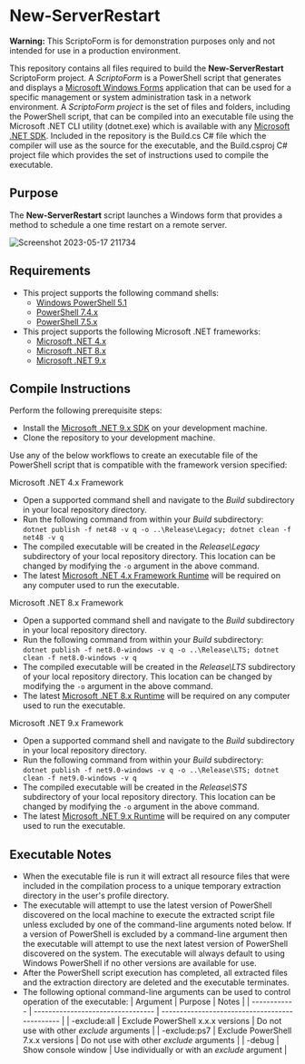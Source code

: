 # New-ServerRestart
**Warning:** This ScriptoForm is for demonstration purposes only and not intended for use in a production environment.

This repository contains all files required to build the **New-ServerRestart** ScriptoForm project.  A *ScriptoForm* is a PowerShell script that generates and displays a [Microsoft Windows Forms](https://learn.microsoft.com/en-us/dotnet/desktop/winforms/overview/?view=netdesktop-9.0#introduction) application that can be used for a specific management or system administration task in a network environment.  A *ScriptoForm project* is the set of files and folders, including the PowerShell script, that can be compiled into an executable file using the Microsoft .NET CLI utility (dotnet.exe) which is available with any [Microsoft .NET SDK](https://dotnet.microsoft.com/en-us/download/dotnet).  Included in the repository is the Build.cs C# file which the compiler will use as the source for the executable, and the Build.csproj C# project file which provides the set of instructions used to compile the executable.

## Purpose
The **New-ServerRestart** script launches a Windows form that provides a method to schedule a one time restart on a remote server.

![Screenshot 2023-05-17 211734](https://github.com/Smart-Ace-Designs/New-ServerRestart/assets/132539186/5c606b54-caf6-4198-b525-60e85f241daa)

## Requirements
- This project supports the following command shells:
    - [Windows PowerShell 5.1](https://docs.microsoft.com/en-us/powershell/scripting/overview?view=powershell-5.1)
    - [PowerShell 7.4.x](https://docs.microsoft.com/en-us/powershell/scripting/overview?view=powershell-7.4)
    - [PowerShell 7.5.x](https://docs.microsoft.com/en-us/powershell/scripting/overview?view=powershell-7.5)
- This project supports the following Microsoft .NET frameworks:
    - [Microsoft .NET 4.x](https://dotnet.microsoft.com/en-us/download/dotnet-framework)
    - [Microsoft .NET 8.x](https://dotnet.microsoft.com/en-us/download/dotnet/8.0)
    - [Microsoft .NET 9.x](https://dotnet.microsoft.com/en-us/download/dotnet/9.0)

## Compile Instructions
Perform the following prerequisite steps:
- Install the [Microsoft .NET 9.x SDK](https://dotnet.microsoft.com/en-us/download/dotnet/9.0) on your development machine.
- Clone the repository to your development machine.

Use any of the below workflows to create an executable file of the PowerShell script that is compatible with the framework version specified:

Microsoft .NET 4.x Framework
- Open a supported command shell and navigate to the *Build* subdirectory in your local repository directory.
- Run the following command from within your *Build* subdirectory:<br>
``dotnet publish -f net48 -v q -o ..\Release\Legacy; dotnet clean -f net48 -v q``
- The compiled executable will be created in the *Release\Legacy* subdirectory of your local repository directory.  This location can be changed by modifying the ``-o`` argument in the above command.
- The latest [Microsoft .NET 4.x Framework Runtime](https://dotnet.microsoft.com/en-us/download/dotnet-framework/net48) will be required on any computer used to run the executable.

Microsoft .NET 8.x Framework
- Open a supported command shell and navigate to the *Build* subdirectory in your local repository directory.
- Run the following command from within your *Build* subdirectory:<br>
``dotnet publish -f net8.0-windows -v q -o ..\Release\LTS; dotnet clean -f net8.0-windows -v q``
- The compiled executable will be created in the *Release\LTS* subdirectory of your local repository directory.  This location can be changed by modifying the ``-o`` argument in the above command.
- The latest [Microsoft .NET 8.x Runtime](https://dotnet.microsoft.com/en-us/download/dotnet/8.0) will be required on any computer used to run the executable.

Microsoft .NET 9.x Framework
- Open a supported command shell and navigate to the *Build* subdirectory in your local repository directory.
- Run the following command from within your *Build* subdirectory:<br>
``dotnet publish -f net9.0-windows -v q -o ..\Release\STS; dotnet clean -f net9.0-windows -v q``
- The compiled executable will be created in the *Release\STS* subdirectory of your local repository directory.  This location can be changed by modifying the ``-o`` argument in the above command.
- The latest [Microsoft .NET 9.x Runtime](https://dotnet.microsoft.com/en-us/download/dotnet/9.0) will be required on any computer used to run the executable.

## Executable Notes
- When the executable file is run it will extract all resource files that were included in the compilation process to a unique temporary extraction directory in the user's profile directory.
- The executable will attempt to use the latest version of PowerShell discovered on the local machine to execute the extracted script file unless excluded by one of the command-line arguments noted below.  If a version of PowerShell is excluded by a command-line argument then the executable will attempt to use the next latest version of PowerShell discovered on the system.  The executable will always default to using Windows PowerShell if no other versions are available for use.
- After the PowerShell script execution has completed, all extracted files and the extraction directory are deleted and the executable terminates.
- The following optional command-line arguments can be used to control operation of the executable:
  | Argument     | Purpose                           | Notes                                          |
  | ------------ | --------------------------------- | ---------------------------------------------- |
  | -exclude:all | Exclude PowerShell x.x.x versions | Do not use with other *exclude* arguments      |
  | -exclude:ps7 | Exclude PowerShell 7.x.x versions | Do not use with other *exclude* arguments      |
  | -debug       | Show console window               | Use individually or with an *exclude* argument |
